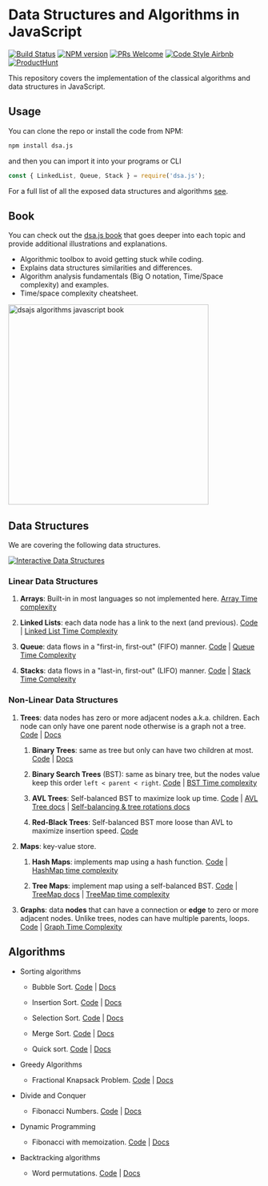 # Data Structures and Algorithms in JavaScript

[![Build Status](https://travis-ci.com/amejiarosario/dsa.js.svg?branch=master)](https://travis-ci.com/amejiarosario/dsa.js) [![NPM version](https://badge.fury.io/js/dsa.js.svg)](https://badge.fury.io/js/dsa.js) [![PRs Welcome](https://img.shields.io/badge/PRs-welcome-brightgreen.svg)](http://makeapullrequest.com) [![Code Style Airbnb](https://img.shields.io/badge/code%20style-Airbnb-brightgreen.svg)](https://github.com/airbnb/javascript)
[![ProductHunt](https://img.shields.io/badge/product%20hunt-vote-orange.svg)](https://www.producthunt.com/posts/dsa-js)

<!--
https://bundlephobia.com/result?p=dsa.js
https://img.shields.io/bundlephobia/min/dsa.js.svg - 16.7kB
https://img.shields.io/github/repo-size/amejiarosario/dsa.js.svg - 98.1 MB
-->

This repository covers the implementation of the classical algorithms and data structures in JavaScript.

## Usage

You can clone the repo or install the code from NPM:

```sh
npm install dsa.js
```

and then you can import it into your programs or CLI

```js
const { LinkedList, Queue, Stack } = require('dsa.js');
```

For a full list of all the exposed data structures and algorithms [see](https://github.com/amejiarosario/dsa.js/blob/master/src/index.js).

## Book

You can check out the [dsa.js book](https://gum.co/dsajs) that goes deeper into each topic and provide additional illustrations and explanations.

- Algorithmic toolbox to avoid getting stuck while coding.
- Explains data structures similarities and differences.
- Algorithm analysis fundamentals (Big O notation, Time/Space complexity) and examples.
- Time/space complexity cheatsheet.

<a href="https://gum.co/dsajs"><img src="https://user-images.githubusercontent.com/418605/55248546-60ebad80-5220-11e9-8cb5-85923f44e196.png" height="400px" alt="dsajs algorithms javascript book"></a>

<!--
WARNING: Although you can find the [book text on this repo](https://github.com/amejiarosario/dsa.js/blob/master/book/book.adoc), there are some things that doesn't work well with Github's Asciidoc unfortunately. For instance rendering Graphviz diagrams, internal link references, embedding code into docs and so on. For better reading experience and nicer presentation you can get the [PDF format here](https://gum.co/dsajs).
-->

## Data Structures

We are covering the following data structures.

[![Interactive Data Structures](https://user-images.githubusercontent.com/418605/46118890-ba721180-c1d6-11e8-82bc-6a671428b422.png)](https://embed.kumu.io/85f1a4de5fb8430a10a1bf9c5118e015)

### Linear Data Structures

1. **Arrays**: Built-in in most languages so not implemented here. [Array Time complexity](https://github.com/amejiarosario/dsa.js/blob/master/book/chapters/array.adoc#array-complexity)
    <!-- [Post](https://adrianmejia.com/blog/2018/04/28/data-structures-time-complexity-for-beginners-arrays-hashmaps-linked-lists-stacks-queues-tutorial/#Array). -->

2. **Linked Lists**: each data node has a link to the next (and
    previous).
    [Code](https://github.com/amejiarosario/dsa.js/blob/master/src/data-structures/linked-lists/linked-list.js)
    |
    [Linked List Time Complexity](https://github.com/amejiarosario/dsa.js/blob/master/book/chapters/linked-list.adoc#linked-list-complexity-vs-array-complexity)
    <!-- [Post](https://adrianmejia.com/blog/2018/04/28/data-structures-time-complexity-for-beginners-arrays-hashmaps-linked-lists-stacks-queues-tutorial/#Linked-Lists) -->

3. **Queue**: data flows in a "first-in, first-out" (FIFO) manner.
    [Code](https://github.com/amejiarosario/dsa.js/blob/master/src/data-structures/queues/queue.js)
    |
    [Queue Time Complexity](https://github.com/amejiarosario/dsa.js/blob/master/book/chapters/queue.adoc#queue-complexity)
    <!-- [Post](https://adrianmejia.com/blog/2018/04/28/data-structures-time-complexity-for-beginners-arrays-hashmaps-linked-lists-stacks-queues-tutorial/#Queues) -->

4. **Stacks**: data flows in a "last-in, first-out" (LIFO) manner.
    [Code](https://github.com/amejiarosario/dsa.js/blob/master/src/data-structures/stacks/stack.js)
    |
    [Stack Time Complexity](https://github.com/amejiarosario/dsa.js/blob/master/book/chapters/stack.adoc#stack-complexity)
    <!-- [Post](https://adrianmejia.com/blog/2018/04/28/data-structures-time-complexity-for-beginners-arrays-hashmaps-linked-lists-stacks-queues-tutorial/#Stacks) -->

### Non-Linear Data Structures

1. **Trees**: data nodes has zero or more adjacent nodes a.k.a.
    children. Each node can only have one parent node otherwise is a
    graph not a tree.
    [Code](https://github.com/amejiarosario/algorithms.js/tree/master/src/data-structures/trees)
    |
    [Docs](https://github.com/amejiarosario/dsa.js/blob/master/book/chapters/tree.adoc)
    <!-- [Post](https://adrianmejia.com/blog/2018/06/11/data-structures-for-beginners-trees-binary-search-tree-tutorial/) -->

    1. **Binary Trees**: same as tree but only can have two children at
        most.
        [Code](https://github.com/amejiarosario/algorithms.js/tree/master/src/data-structures/trees)
        |
        [Docs](https://github.com/amejiarosario/dsa.js/blob/master/book/chapters/tree.adoc#binary-tree)
        <!-- [Post](https://adrianmejia.com/blog/2018/06/11/data-structures-for-beginners-trees-binary-search-tree-tutorial/#Binary-Trees) -->

    2. **Binary Search Trees** (BST): same as binary tree, but the
        nodes value keep this order `left < parent < right`.
        [Code](https://github.com/amejiarosario/algorithms.js/blob/master/src/data-structures/trees/binary-search-tree.js)
        |
        [BST Time complexity](https://github.com/amejiarosario/dsa.js/blob/master/book/chapters/tree--binary-search-tree.adoc#tree-complexity)
        <!-- [Post](https://adrianmejia.com/blog/2018/06/11/data-structures-for-beginners-trees-binary-search-tree-tutorial/#Binary-Search-Tree-BST) -->

    3. **AVL Trees**: Self-balanced BST to maximize look up time.
        [Code](https://github.com/amejiarosario/algorithms.js/blob/master/src/data-structures/trees/avl-tree.js)
        |
        [AVL Tree docs](https://github.com/amejiarosario/dsa.js/blob/master/book/chapters/tree--avl.adoc)
        |
        [Self-balancing & tree rotations docs](https://github.com/amejiarosario/dsa.js/blob/master/book/chapters/tree--self-balancing-rotations.adoc)
        <!-- [Post](https://adrianmejia.com/blog/2018/07/16/self-balanced-binary-search-trees-with-avl-tree-data-structure-for-beginners/) -->

    4. **Red-Black Trees**: Self-balanced BST more loose than AVL to
        maximize insertion speed.
        [Code](https://github.com/amejiarosario/algorithms.js/blob/master/src/data-structures/trees/red-black-tree.js)

2. **Maps**: key-value store.

    1. **Hash Maps**: implements map using a hash function.
        [Code](https://github.com/amejiarosario/dsa.js/blob/master/src/data-structures/maps/hash-maps/hash-map.js)
        |
        [HashMap time complexity](https://github.com/amejiarosario/dsa.js/blob/master/book/chapters/map-hashmap.adoc#hashmap-time-complexity)
        <!-- [Docs](https://adrianmejia.com/blog/2018/04/28/data-structures-time-complexity-for-beginners-arrays-hashmaps-linked-lists-stacks-queues-tutorial/#HashMaps) -->
        <!-- [Post](https://adrianmejia.com/blog/2018/04/28/data-structures-time-complexity-for-beginners-arrays-hashmaps-linked-lists-stacks-queues-tutorial/#HashMaps) -->

    2. **Tree Maps**: implement map using a self-balanced BST.
        [Code](https://github.com/amejiarosario/dsa.js/blob/master/src/data-structures/maps/tree-maps/tree-map.js)
        |
        [TreeMap docs](https://github.com/amejiarosario/dsa.js/blob/master/book/chapters/map-treemap.adoc)
        |
        [TreeMap time complexity](https://github.com/amejiarosario/dsa.js/blob/master/book/chapters/map-hashmap-vs-treemap.adoc#treemap-time-complexity-vs-hashmap)

3. **Graphs**: data **nodes** that can have a connection or **edge** to
    zero or more adjacent nodes. Unlike trees, nodes can have multiple
    parents, loops.
    [Code](https://github.com/amejiarosario/algorithms.js/blob/master/src/data-structures/graphs/graph.js)
    |
    [Graph Time Complexity](https://github.com/amejiarosario/dsa.js/blob/master/book/chapters/graph.adoc#graph-complexity)
    <!-- [Post](https://adrianmejia.com/blog/2018/05/14/data-structures-for-beginners-graphs-time-complexity-tutorial/) -->

## Algorithms

- Sorting algorithms

  - Bubble Sort.
    [Code](https://github.com/amejiarosario/dsa.js/blob/master/src/algorithms/sorting/bubble-sort.js)
    |
    [Docs](https://github.com/amejiarosario/dsa.js/blob/master/book/chapters/bubble-sort.adoc)

  - Insertion Sort.
    [Code](https://github.com/amejiarosario/dsa.js/blob/master/src/algorithms/sorting/insertion-sort.js)
    |
    [Docs](https://github.com/amejiarosario/dsa.js/blob/master/book/chapters/insertion-sort.adoc)

  - Selection Sort.
    [Code](https://github.com/amejiarosario/dsa.js/blob/master/src/algorithms/sorting/selection-sort.js)
    |
    [Docs](https://github.com/amejiarosario/dsa.js/blob/master/book/chapters/selection-sort.adoc)

  - Merge Sort.
    [Code](https://github.com/amejiarosario/dsa.js/blob/master/src/algorithms/sorting/merge-sort.js)
    |
    [Docs](https://github.com/amejiarosario/dsa.js/blob/master/book/chapters/merge-sort.adoc)

  - Quick sort.
    [Code](https://github.com/amejiarosario/dsa.js/blob/master/src/algorithms/sorting/quick-sort.js)
    |
    [Docs](https://github.com/amejiarosario/dsa.js/blob/master/book/chapters/quick-sort.adoc)

- Greedy Algorithms

  - Fractional Knapsack Problem.
    [Code](https://github.com/amejiarosario/dsa.js/blob/master/src/algorithms/knapsack-fractional.js)
    |
    [Docs](https://github.com/amejiarosario/dsa.js/blob/master/book/chapters/greedy-algorithms--knapsack-problem.adoc)

- Divide and Conquer

  - Fibonacci Numbers.
    [Code](https://github.com/amejiarosario/dsa.js/blob/master/src/algorithms/fibonacci-recursive.js)
    |
    [Docs](https://github.com/amejiarosario/dsa.js/blob/master/book/chapters/divide-and-conquer--fibonacci.adoc)

- Dynamic Programming

  - Fibonacci with memoization.
    [Code](https://github.com/amejiarosario/dsa.js/blob/master/src/algorithms/fibanacci-dynamic-programming.js)
    |
    [Docs](https://github.com/amejiarosario/dsa.js/blob/master/book/chapters/dynamic-programming--knapsack-problem.adoc)

- Backtracking algorithms

  - Word permutations.
    [Code](https://github.com/amejiarosario/dsa.js/blob/master/src/algorithms/permutations-backtracking.js)
    |
    [Docs](https://github.com/amejiarosario/dsa.js/blob/master/book/chapters/backtracking.adoc)
